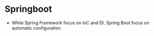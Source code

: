 # Springboot

- While Spring Framework focus on IoC and DI, Spring Boot focus on automatic configuration
